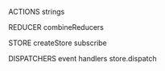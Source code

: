 ACTIONS
strings

REDUCER
combineReducers

STORE
createStore
subscribe

DISPATCHERS
event handlers
store.dispatch
